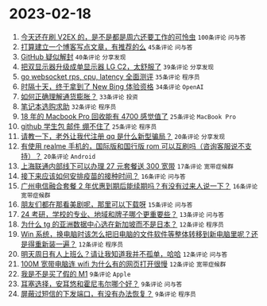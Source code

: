 # 2023-02-18

1. [今天还在刷 V2EX 的，是不是都是周六还要工作的可怜虫](https://www.v2ex.com/t/917154) `100条评论` `问与答`
1. [打算建立一个博客写点文章，有推荐的么](https://www.v2ex.com/t/917124) `45条评论` `问与答`
1. [GitHub 疑似解封](https://www.v2ex.com/t/917108) `40条评论` `分享发现`
1. [把双显示器升级成单显示器 LG C2，太舒服了](https://www.v2ex.com/t/917110) `39条评论` `分享发现`
1. [go websocket rps, cpu, latency 全面测评](https://www.v2ex.com/t/917122) `35条评论` `程序员`
1. [时隔十天，终于拿到了 New Bing 体验资格](https://www.v2ex.com/t/917107) `34条评论` `OpenAI`
1. [如何正确理解通货膨胀？](https://www.v2ex.com/t/917150) `33条评论` `投资`
1. [笔记本选购求助](https://www.v2ex.com/t/917128) `32条评论` `程序员`
1. [18 年的 Macbook Pro 回收能有 4700 感觉值了](https://www.v2ex.com/t/917116) `25条评论` `MacBook Pro`
1. [github 学生包 邮件 绷不住了](https://www.v2ex.com/t/917119) `25条评论` `程序员`
1. [请教一下，老外让我代注册 qq 是什么新型骗局？](https://www.v2ex.com/t/917222) `20条评论` `分享发现`
1. [有使用 realme 手机的，国际版和国行版 rom 可以互刷吗（咨询客服说不支持）？](https://www.v2ex.com/t/917159) `20条评论` `Android`
1. [上海联通内部线下可以办理 27 元套餐送 300 宽带](https://www.v2ex.com/t/917184) `17条评论` `宽带症候群`
1. [接下来应该如何安排疫苗的接种时间？](https://www.v2ex.com/t/917178) `16条评论` `问与答`
1. [广州电信融合套餐 2 年优惠到期后能续期吗？有没有过来人说一下？](https://www.v2ex.com/t/917118) `16条评论` `宽带症候群`
1. [朋友们都在那看美剧呢，那里可以下载呀](https://www.v2ex.com/t/917155) `15条评论` `问与答`
1. [24 考研，学校的专业、地域和牌子哪个更重要些？](https://www.v2ex.com/t/917164) `13条评论` `问与答`
1. [为什么 tg 的亚洲数据中心选在新加坡而不是日本？](https://www.v2ex.com/t/917245) `12条评论` `程序员`
1. [Win 系统，换电脑时该怎么把旧电脑的文件软件等整体转移到新电脑里呢？还是得重新装一遍？](https://www.v2ex.com/t/917225) `12条评论` `程序员`
1. [明天周日有人上班么？请让我知道我并不孤单，哈哈](https://www.v2ex.com/t/917213) `12条评论` `问与答`
1. [100M 宽带电脑连 wifi 为什么有的网页打开很慢](https://www.v2ex.com/t/917115) `12条评论` `宽带症候群`
1. [我是不是买了假的 M1](https://www.v2ex.com/t/917237) `9条评论` `Apple`
1. [耳塞选择，安耳悠和霍尼韦尔哪个好？](https://www.v2ex.com/t/917211) `9条评论` `问与答`
1. [屏蔽过短信的下发端口，有没有办法恢复？](https://www.v2ex.com/t/917198) `9条评论` `程序员`
